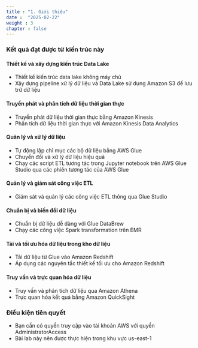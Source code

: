 ```yaml
---
title : "1. Giới thiệu"
date :  "2025-02-22" 
weight : 3 
chapter : false
---
```

### Kết quả đạt được từ kiến trúc này ###
#### Thiết kế và xây dựng kiến trúc Data Lake ####
+ Thiết kế kiến trúc data lake không máy chủ
+ Xây dựng pipeline xử lý dữ liệu và Data Lake sử dụng Amazon S3 để lưu trữ dữ liệu
#### Truyền phát và phân tích dữ liệu thời gian thực ####
+ Truyền phát dữ liệu thời gian thực bằng Amazon Kinesis
+ Phân tích dữ liệu thời gian thực với Amazon Kinesis Data Analytics
#### Quản lý và xử lý dữ liệu ####
+ Tự động lập chỉ mục các bộ dữ liệu bằng AWS Glue
+ Chuyển đổi và xử lý dữ liệu hiệu quả
+ Chạy các script ETL tương tác trong Jupyter notebook trên AWS Glue Studio qua các phiên tương tác của AWS Glue
#### Quản lý và giám sát công việc ETL ####
+ Giám sát và quản lý các công việc ETL thông qua Glue Studio
#### Chuẩn bị và biến đổi dữ liệu ####
+ Chuẩn bị dữ liệu dễ dàng với Glue DataBrew
+ Chạy các công việc Spark transformation trên EMR
#### Tải và tối ưu hóa dữ liệu trong kho dữ liệu ####
+ Tải dữ liệu từ Glue vào Amazon Redshift
+ Áp dụng các nguyên tắc thiết kế tối ưu cho Amazon Redshift
#### Truy vấn và trực quan hóa dữ liệu ####
+ Truy vấn và phân tích dữ liệu qua Amazon Athena 
+ Trực quan hóa kết quả bằng Amazon QuickSight

### Điều kiện tiên quyết ###
+ Bạn cần có quyền truy cập vào tài khoản AWS với quyền AdministratorAccess
+ Bài lab này nên được thực hiện trong khu vực us-east-1


